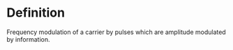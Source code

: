 # Definition

Frequency modulation of a carrier by pulses which are amplitude
modulated by information.
